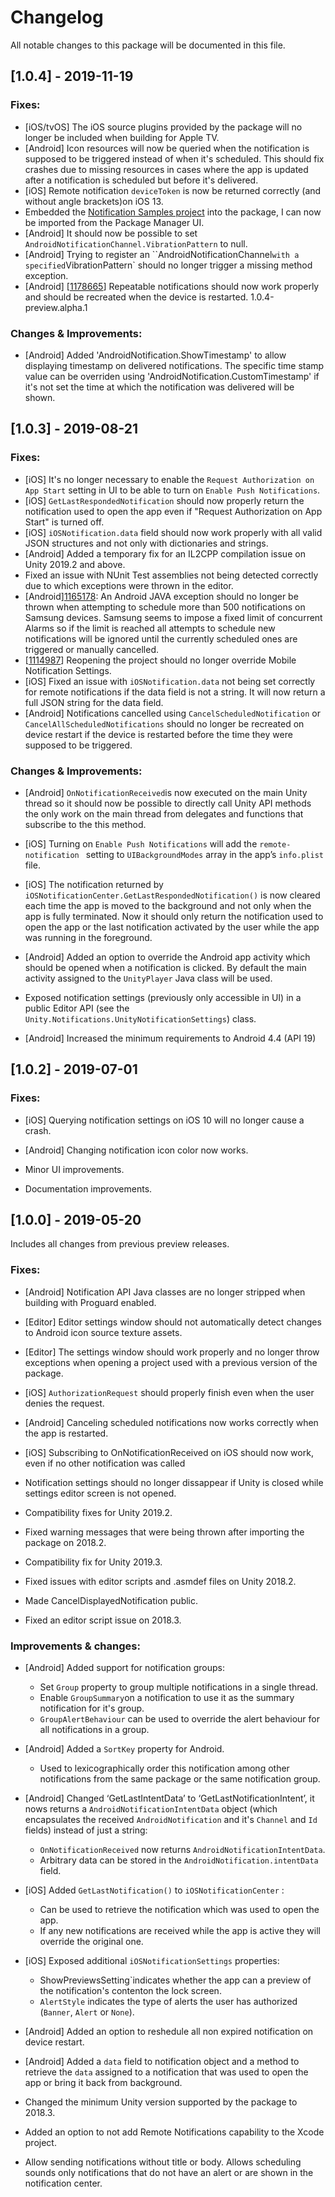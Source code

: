 # Changelog

All notable changes to this package will be documented in this file.



## [1.0.4] - 2019-11-19

### Fixes:

- [iOS/tvOS] The iOS source plugins provided by the package will no longer be included when building for Apple TV.
- [Android] Icon resources will now be queried when the notification is supposed to be triggered instead of when it's scheduled. This should fix crashes due to missing resources in cases where the app is updated after a notification is scheduled but before it's delivered.
- [iOS] Remote notification `deviceToken` is now be returned correctly (and without angle brackets)on iOS 13.
- Embedded the [Notification Samples project](https://github.com/Unity-Technologies/NotificationsSamples) into the package, I can now be imported from the Package Manager UI.
- [Android] It should now be possible to set `AndroidNotificationChannel.VibrationPattern` to null.
- [Android] Trying to register an ``AndroidNotificationChannel` with a specified `VibrationPattern` should no longer trigger a missing method exception.
-  [Android] [[1178665](https://issuetracker.unity3d.com/product/unity/issues/guid/1178665/)] Repeatable notifications should now work properly and should be recreated when the device is restarted. 1.0.4-preview.alpha.1

### Changes & Improvements:

- [Android] Added 'AndroidNotification.ShowTimestamp' to allow displaying timestamp on delivered notifications. The specific time stamp value can be overriden using 'AndroidNotification.CustomTimestamp' if it's not set the time at which the notification was delivered will be shown.

## [1.0.3] - 2019-08-21

### Fixes:

- [iOS] It's no longer necessary to enable the `Request Authorization on App Start` setting in UI to be able to turn on  `Enable Push Notifications`.
- [iOS] `GetLastRespondedNotification` should now properly return the notification used to open the app even if "Request Authorization on App Start" is turned off. 
- [iOS] `iOSNotification.data` field should now work properly with all valid JSON structures and not only with dictionaries and strings.
- [Android] Added a temporary fix for an IL2CPP compilation issue on Unity 2019.2 and above.
- Fixed an issue with NUnit Test assemblies not being detected correctly due to which exceptions were thrown in the editor.
- [Android][1165178](https://issuetracker.unity3d.com/product/unity/issues/guid/1165178/): An Android JAVA exception should no longer be thrown when attempting to schedule more than 500 notifications on Samsung devices. Samsung seems to impose a fixed limit of concurrent Alarms so if the limit is reached all attempts to schedule new notifications will be ignored until the currently scheduled ones are triggered or manually cancelled.
- [[1114987](https://issuetracker.unity3d.com/product/unity/issues/guid/1114987/)]  Reopening the project should no longer override Mobile Notification Settings.
- [iOS] Fixed an issue with `iOSNotification.data` not being set correctly for remote notifications if the data field is not a string. It will now return a full JSON string for the data field.
- [Android] Notifications cancelled using `CancelScheduledNotification` or `CancelAllScheduledNotifications` should no longer be recreated on device restart if the device is restarted before the time they were supposed to be triggered. 

### Changes & Improvements:

- [Android] `OnNotificationReceived`is now executed on the main Unity thread so it should now be possible to directly call Unity API methods the only work on the main thread from delegates and functions that subscribe to the this method.

- [iOS] Turning on `Enable Push Notifications` will add the `remote-notification ` setting to `UIBackgroundModes` array in the app’s `info.plist` file.

- [iOS] The notification returned by `iOSNotificationCenter.GetLastRespondedNotification()` is now cleared each time the app is moved to the background and not only when the app is fully terminated. Now it should only return the notification used to open the app or the last notification activated by the user while the app was running in the foreground.

- [Android] Added an option to override the Android  app activity which should be opened when a notification is clicked. By default the main activity assigned to the `UnityPlayer` Java class will be used.

- Exposed notification settings (previously only accessible in UI) in a public Editor API (see the `Unity.Notifications.UnityNotificationSettings`) class.

- [Android] Increased the minimum requirements to Android 4.4 (API 19)


## [1.0.2] - 2019-07-01

### Fixes:

- [iOS] Querying notification settings on iOS 10 will no longer cause a crash.

- [Android] Changing notification icon color now works.

- Minor UI improvements.

- Documentation improvements.


## [1.0.0] - 2019-05-20

Includes all changes from previous preview releases.

### Fixes:

- [Android] Notification API Java classes are no longer stripped when building with Proguard enabled.

- [Editor] Editor settings window should not automatically detect changes to Android icon source texture assets.

- [Editor] The settings window should work properly  and no longer throw exceptions when opening a project used with a previous version of the package. 

- [iOS] `AuthorizationRequest` should properly finish even when the user denies the request.

- [Android] Canceling scheduled notifications now works correctly when the app is restarted.

- [iOS] Subscribing to OnNotificationReceived on iOS should now work, even if no other notification was called 

- Notification settings should no longer dissappear if Unity is closed while settings editor screen is not opened.

- Compatibility fixes for Unity 2019.2.

- Fixed warning messages that were being thrown after importing the package on 2018.2.

- Compatibility fix for Unity 2019.3.

- Fixed issues with editor scripts and .asmdef files on Unity 2018.2.

- Made CancelDisplayedNotification public.

- Fixed  an editor script issue on 2018.3.


### Improvements & changes:

- [Android] Added support for notification groups:

  - Set `Group` property to group multiple notifications in a single thread.
  - Enable `GroupSummary`on a notification to use it as the summary notification for it's group.
  - `GroupAlertBehaviour`  can be used to override the alert behaviour for all notifications in a group. 

- [Android] Added a `SortKey` property for Android.

  - Used to lexicographically order this notification among other notifications from the same package or the same notification group.

- [Android] Changed ‘GetLastIntentData’ to ‘GetLastNotificationIntent’, it nows returns a `AndroidNotificationIntentData` object (which encapsulates the received `AndroidNotification` and it's `Channel` and `Id` fields) instead of just a string:

  - `OnNotificationReceived` now returns `AndroidNotificationIntentData`.
  - Arbitrary data can be stored in the `AndroidNotification.intentData` field.

- [iOS] Added `GetLastNotification()` to `iOSNotificationCenter` :

  - Can be used to retrieve the notification which was used to open the app.
  - If any new notifications are received while the app is active they will override the original one.

- [iOS] Exposed additional `iOSNotificationSettings` properties:

  - ShowPreviewsSetting`indicates whether the app can a preview of the notification's contenton the lock screen.
  - `AlertStyle` indicates the type of alerts the user has authorized (`Banner`, `Alert` or `None`). 

- [Android] Added an option to reshedule all non expired notification on device restart.

- [Android] Added a `data` field to notification object and a method to retrieve the `data` assigned to a notification that was used to open the app or bring it back from background.

- Changed the minimum Unity version supported by the package to 2018.3.

- Added an option to not add Remote Notifications capability to the Xcode project. 

- Allow sending notifications without title or body. Allows scheduling sounds only notifications that do not have an alert or are shown in the notification center.

  ## 
